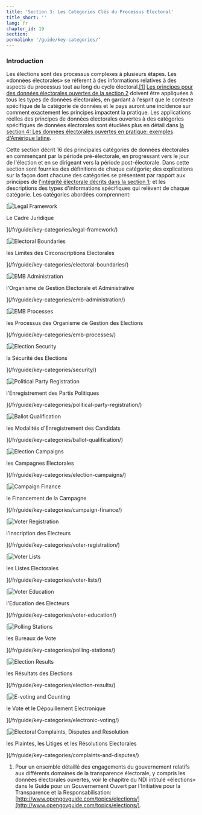 ```yaml
---
title: 'Section 3: Les Catégories Clés du Processus Electoral'
title_short: ''
lang: fr
chapter_id: 19
section:
permalink: '/guide/key-categories/'
---
```


### Introduction

Les élections sont des processus complexes à plusieurs étapes. Les «données électorales» se réfèrent à des informations relatives à des aspects du processus tout au long du cycle électoral.[\[1\]](#footnote-1) [Les principes pour des données électorales ouvertes de la section 2](/fr/guide/principles/) doivent être appliquées à tous les types de données électorales, en gardant à l'esprit que le contexte spécifique de la catégorie de données et le pays auront une incidence sur comment exactement les principes impactent la pratique. Les applications réelles des principes de données électorales ouvertes à des catégories spécifiques de données électorales sont étudiées plus en détail dans [la section 4: Les données électorales ouvertes en pratique: exemples d'Amérique latine](/fr/guide/country-examples/).

Cette section décrit 16 des principales catégories de données électorales en commençant par la période pré-électorale, en progressant vers le jour de l'élection et en se dirigeant vers la période post-électorale. Dans cette section sont fournies des définitions de chaque catégorie; des explications sur la façon dont chacune des catégories se présentent par rapport aux principes de [l'intégrité électorale décrits dans la section 1](/fr/guide/electoral-integrity/); et les descriptions des types d'informations spécifiques qui relèvent de chaque catégorie. Les catégories abordées comprennent:

[![Legal Framework](/assets/images/inventory/categories/legal-framework.png)

Le Cadre Juridique

](/fr/guide/key-categories/legal-framework/)

[![Electoral Boundaries](/assets/images/inventory/categories/electoral-boundaries.png)

les Limites des Circonscriptions Electorales

](/fr/guide/key-categories/electoral-boundaries/)

[![EMB Administration](/assets/images/inventory/categories/election-management-body-and-administration.png)

l'Organisme de Gestion Electorale et Administrative

](/fr/guide/key-categories/emb-administration/)

[![EMB Processes](/assets/images/inventory/categories/election-management-body-processes.png)

les Processus des Organisme de Gestion des Elections

](/fr/guide/key-categories/emb-processes/)

[![Election Security](/assets/images/inventory/categories/security.png)

la Sécurité des Elections

](/fr/guide/key-categories/security/)

[![Political Party Registration](/assets/images/inventory/categories/political-party-registration.png)

l'Enregistrement des Partis Politiques

](/fr/guide/key-categories/political-party-registration/)

[![Ballot Qualification](/assets/images/inventory/categories/ballot-qualification.png)

les Modalités d'Enregistrement des Candidats

](/fr/guide/key-categories/ballot-qualification/)

[![Election Campaigns](/assets/images/inventory/categories/election-campaigns.png)

les Campagnes Electorales

](/fr/guide/key-categories/election-campaigns/)

[![Campaign Finance](/assets/images/inventory/categories/campaign-finance.png)

le Financement de la Campagne

](/fr/guide/key-categories/campaign-finance/)

[![Voter Registration](/assets/images/inventory/categories/voter-registration.png)

l'Inscription des Electeurs

](/fr/guide/key-categories/voter-registration/)

[![Voter Lists](/assets/images/inventory/categories/voter-lists.png)

les Listes Electorales

](/fr/guide/key-categories/voter-lists/)

[![Voter Education](/assets/images/inventory/categories/voter-education.png)

l'Education des Electeurs

](/fr/guide/key-categories/voter-education/)

[![Polling Stations](/assets/images/inventory/categories/polling-stations.png)

les Bureaux de Vote

](/fr/guide/key-categories/polling-stations/)

[![Election Results](/assets/images/inventory/categories/election-results-official-final.png)

les Résultats des Elections

](/fr/guide/key-categories/election-results/)

[![E-voting and Counting](/assets/images/inventory/categories/electronic-voting.png)

le Vote et le Dépouillement Electronique

](/fr/guide/key-categories/electronic-voting/)

[![Electoral Complaints, Disputes and Resolution](/assets/images/inventory/categories/electoral-complaints-and-disputes.png)

les Plaintes, les Litiges et les Résolutions Electorales

](/fr/guide/key-categories/complaints-and-disputes/)

1.  [](#reference-1)Pour un ensemble détaillé des engagements du gouvernement relatifs aux différents domaines de la transparence électorale, y compris les données électorales ouvertes, voir le chapitre du NDI intitulé «élections» dans le Guide pour un Gouvernement Ouvert par l'Initiative pour la Transparence et la Responsabilisation: [http://www.opengovguide.com/topics/elections/](http://www.opengovguide.com/topics/elections/).
